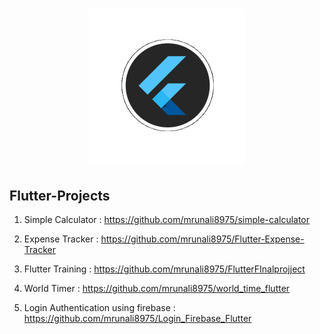 <h1 align="center"> <center><img src="https://github.com/mrunali8975/Flutter-Projects/blob/main/animation_500_l06na5ps.gif"  width="250"></h1>

## Flutter-Projects
 1. Simple Calculator : https://github.com/mrunali8975/simple-calculator
    
 2. Expense Tracker : https://github.com/mrunali8975/Flutter-Expense-Tracker
    
 3. Flutter Training : https://github.com/mrunali8975/FlutterFInalprojject
  
 4. World Timer : https://github.com/mrunali8975/world_time_flutter
  
 5. Login Authentication using firebase : https://github.com/mrunali8975/Login_Firebase_Flutter
  
